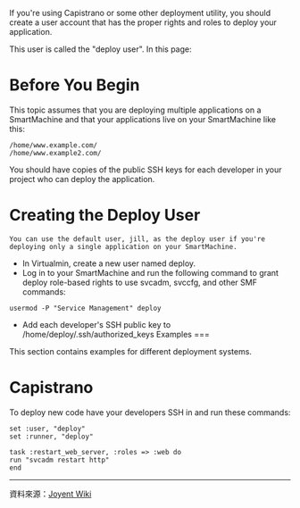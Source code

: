 If you're using Capistrano or some other deployment utility, you should create a user account that has the proper rights and roles to deploy your application.

This user is called the "deploy user".
In this page:

Before You Begin
===

This topic assumes that you are deploying multiple applications on a SmartMachine and that your applications live on your SmartMachine like this:



```
/home/www.example.com/
/home/www.example2.com/
```



You should have copies of the public SSH keys for each developer in your project who can deploy the application.

Creating the Deploy User
===

```
You can use the default user, jill, as the deploy user if you're deploying only a single application on your SmartMachine.
```

*  In Virtualmin, create a new user named deploy.
*  Log in to your SmartMachine and run the following command to grant deploy role-based rights to use svcadm, svccfg, and other SMF commands:

```
usermod -P "Service Management" deploy
```

*  Add each developer's SSH public key to /home/deploy/.ssh/authorized_keys
Examples
===

This section contains examples for different deployment systems.

Capistrano
===
To deploy new code have your developers SSH in and run these commands:

```
set :user, "deploy"
set :runner, "deploy"

task :restart_web_server, :roles => :web do
run "svcadm restart http"
end
```




----
資料來源：[Joyent Wiki](http://wiki.joyent.com/display/www/Documentation+Home)

